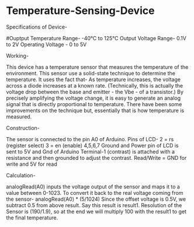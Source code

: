 # Temperature-Sensing-Device

Specifications of Device-

#Ouptput Temperature Range- -40℃ to 125℃
Output Voltage Range- 0.1V to 2V
Operating Voltage - 0 to 5V

Working- 

This device has a temperature sensor that measures the temperature of the environment. This sensor use a solid-state technique to determine the temperature. It uses the fact that- As temperature increases, the voltage across a diode increases at a known rate. (Technically, this is actually the voltage drop between the base and emitter - the Vbe - of a transistor.) By precisely amplifying the voltage change, it is easy to generate an analog signal that is directly proportional to temperature. There have been some improvements on the technique but, essentially that is how temperature is measured. 

Construction-

The sensor is connected to the pin A0 of Arduino. Pins of LCD-
2 = rs (register select)
3 = en  (enable)
4,5,6,7
Ground and Power pin of LCD is sent to 5V and Gnd of Arduino
Terminal-1 (contrast) is attached with a resistance and then grounded to adjust the contrast.
Read/Write = GND for write and 5V for read

Calculation- 

analogRead(A0) inputs the voltage output of the sensor and maps it to a value between 0-1023. To convert it back to the real voltage coming from the sensor- analogRead(A0) * (5/1024)
Since the offset voltage is 0.5V, we subtract 0.5 from above result. Say this result is result1.
Resolution of the Sensor is (190/1.9), so at the end we will multiply 100 with the result1 to get the final temperature.




